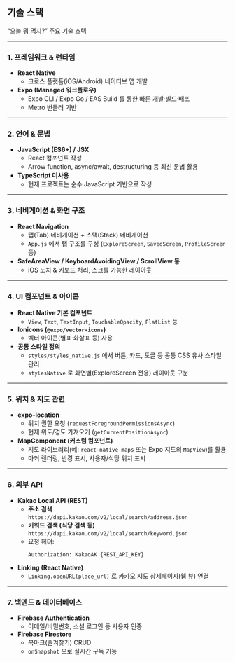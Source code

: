 
## 기술 스택

“오늘 뭐 먹지?” 주요 기술 스택

---

### 1. 프레임워크 & 런타임
- **React Native**  
  - 크로스 플랫폼(iOS/Android) 네이티브 앱 개발
- **Expo (Managed 워크플로우)**
  - Expo CLI / Expo Go / EAS Build 를 통한 빠른 개발·빌드·배포
  - Metro 번들러 기반

---

### 2. 언어 & 문법
- **JavaScript (ES6+) / JSX**
  - React 컴포넌트 작성
  - Arrow function, async/await, destructuring 등 최신 문법 활용
- **TypeScript 미사용**
  - 현재 프로젝트는 순수 JavaScript 기반으로 작성

---

### 3. 네비게이션 & 화면 구조
- **React Navigation**
  - 탭(Tab) 네비게이션 + 스택(Stack) 네비게이션
  - `App.js` 에서 탭 구조를 구성 (`ExploreScreen`, `SavedScreen`, `ProfileScreen` 등)
- **SafeAreaView / KeyboardAvoidingView / ScrollView 등**
  - iOS 노치 & 키보드 처리, 스크롤 가능한 레이아웃

---

### 4. UI 컴포넌트 & 아이콘
- **React Native 기본 컴포넌트**
  - `View`, `Text`, `TextInput`, `TouchableOpacity`, `FlatList` 등
- **Ionicons (`@expo/vector-icons`)**
  - 벡터 아이콘(별표·화살표 등) 사용
- **공통 스타일 정의**
  - `styles/styles_native.js` 에서 버튼, 카드, 토글 등 공통 CSS 유사 스타일 관리
  - `stylesNative` 로 화면별(ExploreScreen 전용) 레이아웃 구분

---

### 5. 위치 & 지도 관련
- **expo-location**
  - 위치 권한 요청 (`requestForegroundPermissionsAsync`)
  - 현재 위도/경도 가져오기 (`getCurrentPositionAsync`)
- **MapComponent (커스텀 컴포넌트)**
  - 지도 라이브러리(예: `react-native-maps` 또는 Expo 지도의 `MapView`)를 활용
  - 마커 렌더링, 반경 표시, 사용자/식당 위치 표시

---

### 6. 외부 API
- **Kakao Local API (REST)**
  - **주소 검색**  
    `https://dapi.kakao.com/v2/local/search/address.json`
  - **키워드 검색 (식당 검색 등)**  
    `https://dapi.kakao.com/v2/local/search/keyword.json`
  - 요청 헤더:  
    ```http
    Authorization: KakaoAK {REST_API_KEY}
    ```
- **Linking (React Native)**
  - `Linking.openURL(place_url)` 로 카카오 지도 상세페이지(웹 뷰) 연결

---

### 7. 백엔드 & 데이터베이스
- **Firebase Authentication**
  - 이메일/비밀번호, 소셜 로그인 등 사용자 인증
- **Firebase Firestore**
  - 북마크(즐겨찾기) CRUD
  - `onSnapshot` 으로 실시간 구독 기능

